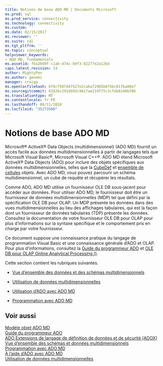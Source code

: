 ```yaml
---
title: Notions de base ADO MD | Documents Microsoft
ms.prod: sql
ms.prod_service: connectivity
ms.technology: connectivity
ms.custom: ''
ms.date: 02/15/2017
ms.reviewer: ''
ms.suite: sql
ms.tgt_pltfrm: ''
ms.topic: conceptual
helpviewer_keywords:
- ADO MD, fundamentals
ms.assetid: f6a20d9f-c1ab-474c-b9f3-82277e2a126d
caps.latest.revision: 14
author: MightyPen
ms.author: genemi
manager: craigg
ms.openlocfilehash: bf6cf507d47527e2ca6a72985b6f5bc817ba88e7
ms.sourcegitcommit: 62826c291db93c9017ae219f75c3cfeb8140bf06
ms.translationtype: MT
ms.contentlocale: fr-FR
ms.lasthandoff: 06/11/2018
ms.locfileid: "35273508"
---
```

# <a name="ado-md-fundamentals"></a>Notions de base ADO MD
Microsoft® ActiveX® Data Objects (multidimensionnel) (ADO MD) fournit un accès facile aux données multidimensionnelles à partir de langages tels que Microsoft Visual Basic®, Microsoft Visual C++®. ADO MD étend Microsoft ActiveX® Data Objects (ADO) pour inclure des objets spécifiques aux données multidimensionnelles, telles que la [CubeDef](../../../ado/reference/ado-md-api/cubedef-object-ado-md.md) et [ensemble de cellules](../../../ado/reference/ado-md-api/cellset-object-ado-md.md) objets. Avec ADO MD, vous pouvez parcourir un schéma multidimensionnel, un cube de requête et récupérer les résultats.  
  
 Comme ADO, ADO MD utilise un fournisseur OLE DB sous-jacent pour accéder aux données. Pour utiliser ADO MD, le fournisseur doit être un fournisseur de données multidimensionnelles (MDP) tel que défini par la spécification OLE DB pour OLAP. Un MDP présente les données dans des vues multidimensionnelles au lieu des affichages tabulaires, qui est la façon dont un fournisseur de données tabulaires (TDP) présente les données. Consultez la documentation de votre fournisseur OLE DB pour OLAP pour plus d’informations sur la syntaxe spécifique et le comportement pris en charge par votre fournisseur.  
  
 Ce document suppose une connaissance pratique du langage de programmation Visual Basic et une connaissance générale d’ADO et OLAP. Pour plus d’informations, consultez la [Guide du programmeur ADO](../../../ado/guide/ado-programmer-s-guide.md) et [OLE DB pour OLAP Online Analytical Processing ()](https://msdn.microsoft.com/library/windows/desktop/ms717005.aspx).  
  
 Cette section contient les rubriques suivantes.  
  
-   [Vue d’ensemble des données et des schémas multidimensionnels](../../../ado/guide/multidimensional/overview-of-multidimensional-schemas-and-data.md)  
  
-   [Utilisation de données multidimensionnelles](../../../ado/guide/multidimensional/working-with-multidimensional-data.md)  
  
-   [Utilisation d’ADO avec ADO MD](../../../ado/guide/multidimensional/using-ado-with-ado-md.md)  
  
-   [Programmation avec ADO MD](../../../ado/guide/multidimensional/programming-with-ado-md.md)  
  
## <a name="see-also"></a>Voir aussi  
 [Modèle objet ADO MD](../../../ado/reference/ado-md-api/ado-md-object-model.md)   
 [Guide du programmeur ADO](../../../ado/guide/ado-programmer-s-guide.md)   
 [ADO Extensions de langage de définition de données et de sécurité (ADOX)](../../../ado/guide/extensions/ado-extensions-for-data-definition-language-and-security-adox.md)   
 [Vue d’ensemble des schémas et données multidimensionnels](../../../ado/guide/multidimensional/overview-of-multidimensional-schemas-and-data.md)   
 [Programmation avec ADO MD](../../../ado/guide/multidimensional/programming-with-ado-md.md)   
 [À l’aide d’ADO avec ADO MD](../../../ado/guide/multidimensional/using-ado-with-ado-md.md)   
 [Utilisation de données multidimensionnelles](../../../ado/guide/multidimensional/working-with-multidimensional-data.md)
